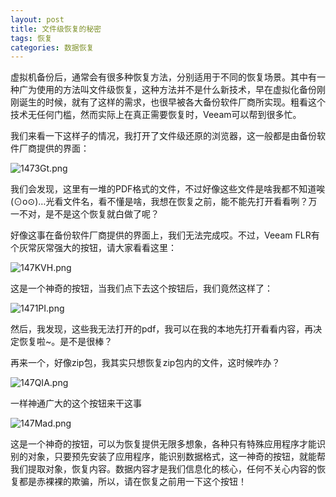 ```yaml
---
layout: post
title: 文件级恢复的秘密
tags: 恢复
categories: 数据恢复
---
```


虚拟机备份后，通常会有很多种恢复方法，分别适用于不同的恢复场景。其中有一种广为使用的方法叫文件级恢复，这种方法并不是什么新技术，早在虚拟化备份刚刚诞生的时候，就有了这样的需求，也很早被各大备份软件厂商所实现。粗看这个技术无任何门槛，然而实际上在真正需要恢复时，Veeam可以帮到很多忙。

我们来看一下这样子的情况，我打开了文件级还原的浏览器，这一般都是由备份软件厂商提供的界面：

![1473Gt.png](https://s2.ax1x.com/2020/02/10/1473Gt.png)

我们会发现，这里有一堆的PDF格式的文件，不过好像这些文件是啥我都不知道唉(⊙o⊙)…光看文件名，看不懂是啥，我想在恢复之前，能不能先打开看看咧？万一不对，是不是这个恢复就白做了呢？

好像这事在备份软件厂商提供的界面上，我们无法完成哎。不过，Veeam FLR有个灰常灰常强大的按钮，请大家看看这里：

![147KVH.png](https://s2.ax1x.com/2020/02/10/147KVH.png)

这是一个神奇的按钮，当我们点下去这个按钮后，我们竟然这样了：

![1471PI.png](https://s2.ax1x.com/2020/02/10/1471PI.png)

然后，我发现，这些我无法打开的pdf，我可以在我的本地先打开看看内容，再决定恢复啦~。是不是很棒？

再来一个，好像zip包，我其实只想恢复zip包内的文件，这时候咋办？

![147QIA.png](https://s2.ax1x.com/2020/02/10/147QIA.png)

一样神通广大的这个按钮来干这事

![147Mad.png](https://s2.ax1x.com/2020/02/10/147Mad.png)

这是一个神奇的按钮，可以为恢复提供无限多想象，各种只有特殊应用程序才能识别的对象，只要预先安装了应用程序，能识别数据格式，这一神奇的按钮，就能帮我们提取对象，恢复内容。数据内容才是我们信息化的核心，任何不关心内容的恢复都是赤裸裸的欺骗，所以，请在恢复之前用一下这个按钮！
